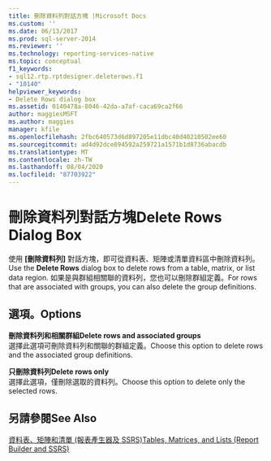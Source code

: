 ```yaml
---
title: 刪除資料列對話方塊 |Microsoft Docs
ms.custom: ''
ms.date: 06/13/2017
ms.prod: sql-server-2014
ms.reviewer: ''
ms.technology: reporting-services-native
ms.topic: conceptual
f1_keywords:
- sql12.rtp.rptdesigner.deleterows.f1
- "10140"
helpviewer_keywords:
- Delete Rows dialog box
ms.assetid: 0140478a-8046-42da-a7af-caca69ca2f66
author: maggiesMSFT
ms.author: maggies
manager: kfile
ms.openlocfilehash: 2fbc640573d6d897205e11dbc40d40210502ee60
ms.sourcegitcommit: ad4d92dce894592a259721a1571b1d8736abacdb
ms.translationtype: MT
ms.contentlocale: zh-TW
ms.lasthandoff: 08/04/2020
ms.locfileid: "87703922"
---
```

# <a name="delete-rows-dialog-box"></a><span data-ttu-id="611ab-102">刪除資料列對話方塊</span><span class="sxs-lookup"><span data-stu-id="611ab-102">Delete Rows Dialog Box</span></span>
  <span data-ttu-id="611ab-103">使用 **[刪除資料列]** 對話方塊，即可從資料表、矩陣或清單資料區中刪除資料列。</span><span class="sxs-lookup"><span data-stu-id="611ab-103">Use the **Delete Rows** dialog box to delete rows from a table, matrix, or list data region.</span></span> <span data-ttu-id="611ab-104">如果是與群組相關聯的資料列，您也可以刪除群組定義。</span><span class="sxs-lookup"><span data-stu-id="611ab-104">For rows that are associated with groups, you can also delete the group definitions.</span></span>  
  
## <a name="options"></a><span data-ttu-id="611ab-105">選項。</span><span class="sxs-lookup"><span data-stu-id="611ab-105">Options</span></span>  
 <span data-ttu-id="611ab-106">**刪除資料列和相關群組**</span><span class="sxs-lookup"><span data-stu-id="611ab-106">**Delete rows and associated groups**</span></span>  
 <span data-ttu-id="611ab-107">選擇此選項可刪除資料列和關聯的群組定義。</span><span class="sxs-lookup"><span data-stu-id="611ab-107">Choose this option to delete rows and the associated group definitions.</span></span>  
  
 <span data-ttu-id="611ab-108">**只刪除資料列**</span><span class="sxs-lookup"><span data-stu-id="611ab-108">**Delete rows only**</span></span>  
 <span data-ttu-id="611ab-109">選擇此選項，僅刪除選取的資料列。</span><span class="sxs-lookup"><span data-stu-id="611ab-109">Choose this option to delete only the selected rows.</span></span>  
  
## <a name="see-also"></a><span data-ttu-id="611ab-110">另請參閱</span><span class="sxs-lookup"><span data-stu-id="611ab-110">See Also</span></span>  
 [<span data-ttu-id="611ab-111">資料表、矩陣和清單 &#40;報表產生器及 SSRS&#41;</span><span class="sxs-lookup"><span data-stu-id="611ab-111">Tables, Matrices, and Lists &#40;Report Builder and SSRS&#41;</span></span>](report-design/create-invoices-and-forms-with-lists-report-builder-and-ssrs.md)  
  
  
